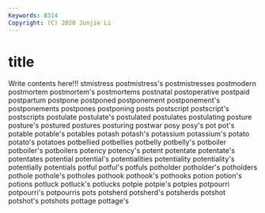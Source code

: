```yaml
---
Keywords: 8314
Copyright: (C) 2020 Junjie Li
---
```


# title

Write contents here!!!
stmistress 
postmistress's 
postmistresses 
postmodern
postmortem 
postmortem's 
postmortems 
postnatal 
postoperative 
postpaid 
postpartum 
postpone 
postponed 
postponement
postponement's 
postponements 
postpones 
postponing 
posts 
postscript 
postscript's 
postscripts 
postulate 
postulate's
postulated 
postulates 
postulating 
posture 
posture's 
postured 
postures 
posturing 
postwar 
posy
posy's 
pot 
pot's 
potable 
potable's 
potables 
potash 
potash's 
potassium 
potassium's
potato 
potato's 
potatoes 
potbellied 
potbellies 
potbelly 
potbelly's 
potboiler 
potboiler's 
potboilers
potency 
potency's 
potent 
potentate 
potentate's 
potentates 
potential 
potential's 
potentialities 
potentiality
potentiality's 
potentially 
potentials 
potful 
potful's 
potfuls 
potholder 
potholder's 
potholders 
pothole
pothole's 
potholes 
pothook 
pothook's 
pothooks 
potion 
potion's 
potions 
potluck 
potluck's
potlucks 
potpie 
potpie's 
potpies 
potpourri 
potpourri's 
potpourris 
pots 
potsherd 
potsherd's
potsherds 
potshot 
potshot's 
potshots 
pottage 
pottage's 
